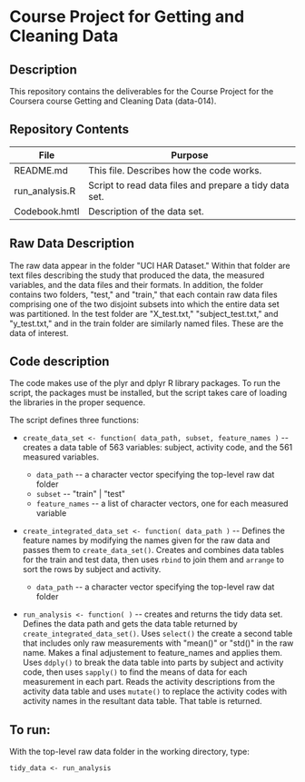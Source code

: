 # Course Project for Getting and Cleaning Data

## Description

This repository contains the deliverables for the Course Project for the Coursera course
Getting and Cleaning Data (data-014).

## Repository Contents

File            | Purpose
----------------|-------------------------------------------------------
README.md       | This file.  Describes how the code works.
run_analysis.R  | Script to read data files and prepare a tidy data set.
Codebook.hmtl   | Description of the data set.

## Raw Data Description

The raw data appear in the folder "UCI HAR Dataset."  Within that folder are text files describing the study that produced the data, the measured variables, and the data files and their formats.  In addition, the folder contains two folders, "test," and "train," that each contain raw data files comprising one of the two disjoint subsets into which the entire data set was partitioned.  In the test folder are "X_test.txt," "subject_test.txt," and "y_test.txt," and in the train folder are similarly named files.  These are the data of interest.

## Code description

The code makes use of the plyr and dplyr R library packages.  To run the script, the packages must be installed, but the script takes care of loading the libraries in the proper sequence.

The script defines three functions:

* `create_data_set <- function( data_path, subset, feature_names )` -- creates a data table of 563 variables: subject, activity code, and the 561 measured variables.
    + `data_path` -- a character vector specifying the top-level raw dat folder
    + `subset` -- "train" | "test"
    + `feature_names` -- a list of character vectors, one for each measured variable
    
* `create_integrated_data_set <- function( data_path )` --  Defines the feature names by modifying the names given for the raw data and passes them to `create_data_set()`.   Creates and combines data tables for the train and test data, then uses `rbind` to join them and `arrange` to sort the rows by subject and activity.
    + `data_path` -- a character vector specifying the top-level raw dat folder

* `run_analysis <- function( )` -- creates and returns the tidy data set.  Defines the data path and gets the data table returned by `create_integrated_data_set()`. Uses `select()` the create a second table that includes only raw measurements with "mean()" or "std()" in the raw name.  Makes a final adjustement to feature_names and applies them.  Uses `ddply()` to break the data table into parts by subject and activity code, then uses `sapply()` to find the means of data for each measurement in each part.  Reads the activity descriptions from the activity data table and uses `mutate()` to replace the activity codes with activity names in the resultant data table.  That table is returned.

## To run:

With the top-level raw data folder in the working directory, type: 

`tidy_data <- run_analysis`


